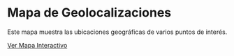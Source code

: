 # Mapa de Geolocalizaciones

Este mapa muestra las ubicaciones geográficas de varios puntos de interés.

[Ver Mapa Interactivo](https://dimonet78.github.io/TD2_Maps)
